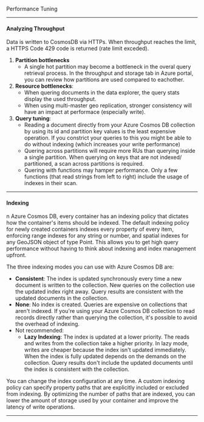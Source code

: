 Performance Tuning

***
#### Analyzing Throughput
Data is written to CosmosDB via HTTPs. When throughput reaches the limit, a HTTPS Code 429 code is returned (rate limit exceded). 

1. **Partition bottlenecks**
   - A single hot partition may become a bottleneck in the overal query retrieval process. In the throughput and storage tab in Azure portal, you can review how partitions are used compared to eachother.
2. **Resource bottlenecks**:
   - When quering documents in the data explorer, the query stats display the used throughput.
   - When using multi-master geo replication, stronger consistency will have an impact at performace (especially write).
3. **Query tuning**: 
   - Reading a document directly from your Azure Cosmos DB collection by using its id and partition key values is the least expensive operation. If you constrict your queries to this you might be able to do without indexing (which increases your write performance)
   - Quering across partitions will require more RUs  than querying inside a single partition. When querying on keys that are not indexed/ partitioned, a scan across partitions is required.
   - Quering with functions may hamper performance. Only a few functions (that read strings from left to right) include the usage of indexes in their scan. 

***
#### Indexing
n Azure Cosmos DB, every container has an indexing policy that dictates how the container's items should be indexed. The default indexing policy for newly created containers indexes every property of every item, enforcing range indexes for any string or number, and spatial indexes for any GeoJSON object of type Point. This allows you to get high query performance without having to think about indexing and index management upfront.

The three indexing modes you can use with Azure Cosmos DB are:

- **Consistent**: The index is updated synchronously every time a new document is written to the collection. New queries on the collection use the updated index right away. Query results are consistent with the updated documents in the collection.
- **None**: No index is created. Queries are expensive on collections that aren't indexed. If you're using your Azure Cosmos DB collection to read records directly rather than querying the collection, it's possible to avoid the overhead of indexing.
- Not recommended:
  - **Lazy Indexing**: The index is updated at a lower priority. The reads and writes from the collection take a higher priority. In lazy mode, writes are cheaper because the index isn't updated immediately. When the index is fully updated depends on the demands on the collection. Query results don't include the updated documents until the index is consistent with the collection.

You can change the index configuration at any time. A custom indexing policy can specify property paths that are explicitly included or excluded from indexing. By optimizing the number of paths that are indexed, you can lower the amount of storage used by your container and improve the latency of write operations. 


***
